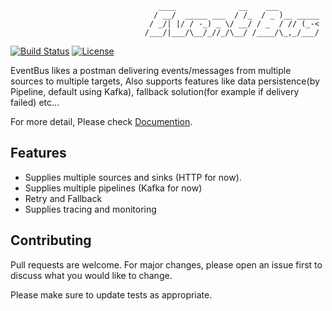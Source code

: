 <!-- language: lang-none -->
                                     ____              __    ___         
                                    / __/  _____ ___  / /_  / _ )__ _____
                                   / _/| |/ / -_) _ \/ __/ / _  / // (_-<
                                  /___/|___/\__/_//_/\__/ /____/\_,_/___/

[![Build Status](https://travis-ci.org/thenetcircle/event-bus.svg?branch=master)](https://travis-ci.org/thenetcircle/event-bus)
[![License](https://img.shields.io/github/license/thenetcircle/event-bus.svg)](LICENSE)

EventBus likes a postman delivering events/messages from multiple sources to multiple targets, Also supports features like data persistence(by Pipeline, default using Kafka), fallback solution(for example if delivery failed) etc...

For more detail, Please check [Documention](https://thenetcircle.github.io/event-bus/).

## Features

- Supplies multiple sources and sinks (HTTP for now).
- Supplies multiple pipelines (Kafka for now)
- Retry and Fallback
- Supplies tracing and monitoring

## Contributing
Pull requests are welcome. For major changes, please open an issue first
to discuss what you would like to change.

Please make sure to update tests as appropriate.